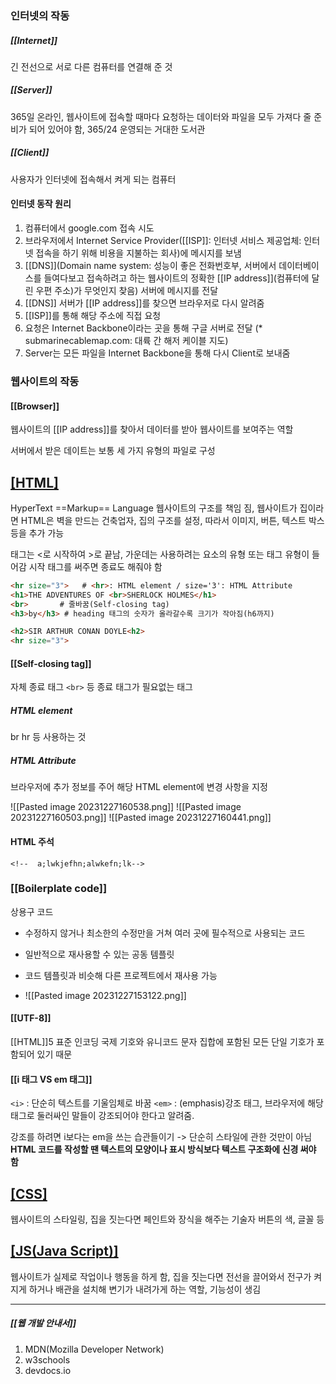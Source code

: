 
### 인터넷의 작동
##### [[Internet]]
긴 전선으로 서로 다른 컴퓨터를 연결해 준 것
##### [[Server]]
365일 온라인, 웹사이트에 접속할 때마다 요청하는 데이터와 파일을 모두 가져다 줄 준비가 되어 있어야 함, 365/24 운영되는 거대한 도서관
##### [[Client]]
사용자가 인터넷에 접속해서 켜게 되는 컴퓨터

#### 인터넷 동작 원리
1. 컴퓨터에서 google.com 접속 시도
2. 브라우저에서 Internet Service Provider([[ISP]]: 인터넷 서비스 제공업체: 인터넷 접속을 하기 위해 비용을 지불하는 회사)에 메시지를 보냄
3. [[DNS]](Domain name system: 성능이 좋은 전화번호부, 서버에서 데이터베이스를 들여다보고 접속하려고 하는 웹사이트의 정확한 [[IP address]](컴퓨터에 달린 우편 주소)가 무엇인지 찾음) 서버에 메시지를 전달
4. [[DNS]] 서버가 [[IP address]]를 찾으면 브라우저로 다시 알려줌
5. [[ISP]]를 통해 해당 주소에 직접 요청
6. 요청은 Internet Backbone이라는 곳을 통해 구글 서버로 전달
   (* submarinecablemap.com: 대륙 간 해저 케이블 지도)
7. Server는 모든 파일을 Internet Backbone을 통해 다시 Client로 보내줌

### 웹사이트의 작동
#### [[Browser]]
웹사이트의 [[IP address]]를 찾아서 데이터를 받아 웹사이트를 보여주는 역할


서버에서 받은 데이트는 보통 세 가지 유형의 파일로 구성
## [[HTML]](</>) 
HyperText ==Markup== Language
웹사이트의 구조를 책임 짐, 웹사이트가 집이라면 HTML은 벽을 만드는 건축업자, 집의 구조를 설정, 따라서 이미지, 버튼, 텍스트 박스 등을 추가 가능

태그는 <로 시작하여 >로 끝남, 가운데는 사용하려는 요소의 유형 또는 태그 유형이 들어감
시작 태그를 써주면 종료도 해줘야 함

```html
<hr size="3">   # <hr>: HTML element / size='3': HTML Attribute
<h1>THE ADVENTURES OF <br>SHERLOCK HOLMES</h1>
<br>       # 줄바꿈(Self-closing tag)
<h3>by</h3> # heading 태그의 숫자가 올라갈수록 크기가 작아짐(h6까지)

<h2>SIR ARTHUR CONAN DOYLE<h2>
<hr size="3">
```

#### [[Self-closing tag]]
자체 종료 태그
`<br>` 등 종료 태그가 필요없는 태그

##### HTML element
br hr 등 사용하는 것

##### HTML Attribute
브라우저에 추가 정보를 주어 해당 HTML element에 변경 사항을 지정

![[Pasted image 20231227160538.png]]
![[Pasted image 20231227160503.png]]
![[Pasted image 20231227160441.png]]
<!--텍스트 스니펫이 meta tag 에서 본 것과 같음-->

#### HTML 주석
`<!--  a;lwkjefhn;alwkefn;lk-->`

### [[Boilerplate code]]
상용구 코드
- 수정하지 않거나 최소한의 수정만을 거쳐 여러 곳에 필수적으로 사용되는 코드
- 일반적으로 재사용할 수 있는 공동 템플릿
- 코드 템플릿과 비슷해 다른 프로젝트에서 재사용 가능

- ![[Pasted image 20231227153122.png]]
#### [[UTF-8]]
[[HTML]]5 표준 인코딩
국제 기호와 유니코드 문자 집합에 포함된 모든 단일 기호가 포함되어 있기 때문

#### [[i 태그 VS em 태그]]
`<i>` :  단순히 텍스트를 기울임체로 바꿈
`<em>` : (emphasis)강조 태그, 브라우저에 해당 태그로 둘러싸인 말들이 강조되어야 한다고 알려줌.

강조를 하려면 i보다는 em을 쓰는 습관들이기 -> 단순히 스타일에 관한 것만이 아님
<strong>HTML 코드를 작성할 땐 텍스트의 모양이나 표시 방식보다 텍스트 구조화에 신경 써야 함</strong>


## [[CSS]]({..})
웹사이트의 스타일링, 집을 짓는다면 페인트와 장식을 해주는 기술자
버튼의 색, 글꼴 등



## [[JS(Java Script)]](</>)
웹사이트가 실제로 작업이나 행동을 하게 함, 집을 짓는다면 전선을 끌어와서 전구가 켜지게 하거나 배관을 설치해 변기가 내려가게 하는 역할, 기능성이 생김







------------------------------------------
##### [[웹 개발 안내서]]
1. MDN(Mozilla Developer Network)
2. w3schools
3. devdocs.io